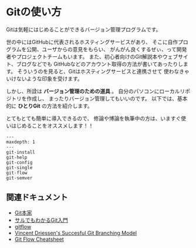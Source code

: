 # Gitの使い方

Gitは気軽にはじめることができるバージョン管理プログラムです。

世の中にはGitHubに代表されるホスティングサービスがあり、
そこに自作プログラムを公開、ユーザからの意見をもらい、
がんがん良くするぜぃ、って開発者やプロジェクトチームもいます。
また、初心者向けのGit解説本やウェブサイト、ブログなどでも
GitHubなどのアカウント取得の方法が書いてあったりします。
そういうのを見ると、Gitはホスティングサービスと連携させて
使わなきゃいけないような印象を受けます。

しかし、所詮は **バージョン管理のための道具** 。
自分のパソコンにローカルリポジトリを作成し、
まったりバージョン管理してもいいのです。
以下では、基本的に **ひとりGit** の方法を紹介します。

とてもとても簡単に導入できるので、
修論や博論を執筆中の方は、いますぐ使いはじめることをオススメします！！

```{toctree}
---
maxdepth: 1
---
git-install
git-help
git-config
git-single
git-flow
git-semver
```


## 関連ドキュメント

* [Git本家](https://git-scm.com)
* [サルでもわかるGit入門](https://backlog.com/ja/git-tutorial/)
* [gitflow](https://github.com/nvie/gitflow)
* [Vincent Driessen's Succesful Git Branching Model](https://nvie.com/posts/a-successful-git-branching-model/)
* [Git Flow Cheatsheet](https://danielkummer.github.io/git-flow-cheatsheet/index.ja_JP.html)

